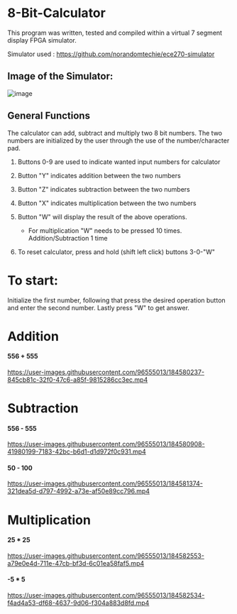 # 8-Bit-Calculator

This program was written, tested and compiled within a virtual 7 segment display FPGA simulator. 

Simulator used : https://github.com/norandomtechie/ece270-simulator 

## Image of the Simulator: 
![image](https://user-images.githubusercontent.com/96555013/184577970-af3108cf-ae28-4a91-94b9-fab55b79608c.png)



## General Functions

The calculator can add, subtract and multiply two 8 bit numbers. The two numbers are initialized by the user through the use of the number/character pad. 
1) Buttons 0-9 are used to indicate wanted input numbers for calculator

2) Button "Y" indicates addition between the two numbers 

3) Button "Z" indicates subtraction between the two numbers

4) Button "X" indicates multiplication between the two numbers

5) Button "W" will display the result of the above operations. 
   - For multiplication "W" needs to be pressed 10 times. Addition/Subtraction 1 time
6) To reset calculator, press and hold (shift left click) buttons 3-0-"W"





# To start:
Initialize the first number, following that press the desired operation button and enter the second number. Lastly press "W" to get answer. 

# Addition

#### 556 + 555

https://user-images.githubusercontent.com/96555013/184580237-845cb81c-32f0-47c6-a85f-9815286cc3ec.mp4

# Subtraction

#### 556 - 555

https://user-images.githubusercontent.com/96555013/184580908-41980199-7183-42bc-b6d1-d1d972f0c931.mp4

#### 50 - 100

https://user-images.githubusercontent.com/96555013/184581374-321dea5d-d797-4992-a73e-af50e89cc796.mp4

# Multiplication

#### 25 * 25 

https://user-images.githubusercontent.com/96555013/184582553-a79e0e4d-711e-47cb-bf3d-6c01ea58faf5.mp4

#### -5 * 5

https://user-images.githubusercontent.com/96555013/184582534-f4ad4a53-df68-4637-9d06-f304a883d8fd.mp4


